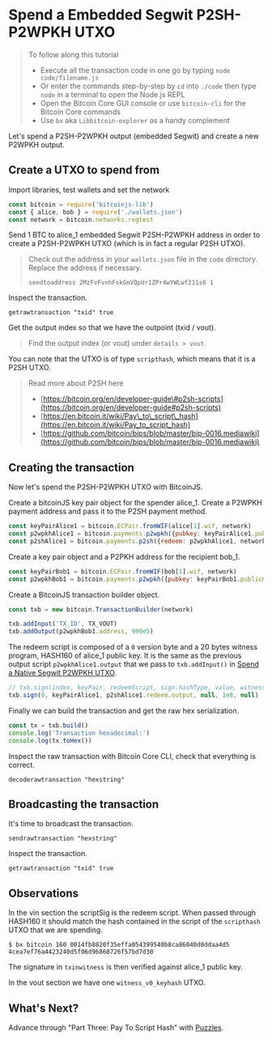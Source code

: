 # Spend a Embedded Segwit P2SH-P2WPKH UTXO

> To follow along this tutorial
>
> * Execute all the transaction code in one go by typing `node code/filename.js`   
> * Or enter the commands step-by-step by `cd` into `./code` then type `node` in a terminal to open the Node.js REPL   
> * Open the Bitcoin Core GUI console or use `bitcoin-cli` for the Bitcoin Core commands
> * Use `bx` aka `Libbitcoin-explorer` as a handy complement

Let's spend a P2SH-P2WPKH output \(embedded Segwit\) and create a new P2WPKH output.

## Create a UTXO to spend from

Import libraries, test wallets and set the network

```javascript
const bitcoin = require('bitcoinjs-lib')
const { alice, bob } = require('./wallets.json')
const network = bitcoin.networks.regtest
```

Send 1 BTC to alice\_1 embedded Segwit P2SH-P2WPKH address in order to create a P2SH-P2WPKH UTXO \(which is in fact a regular P2SH UTXO\).

> Check out the address in your `wallets.json` file in the `code` directory. Replace the address if necessary.
>
> ```shell
> sendtoaddress 2MzFvFvnhFskGnVQpUr1ZPr4wYWLwf211s6 1
> ```

Inspect the transaction.

```shell
getrawtransaction "txid" true
```

Get the output index so that we have the outpoint \(txid / vout\).

> Find the output index \(or vout\) under `details > vout`.

You can note that the UTXO is of type `scripthash`, which means that it is a P2SH UTXO.

> Read more about P2SH here
>
> * [https://bitcoin.org/en/developer-guide\#p2sh-scripts](https://bitcoin.org/en/developer-guide#p2sh-scripts)
> * [https://en.bitcoin.it/wiki/Pay\_to\_script\_hash](https://en.bitcoin.it/wiki/Pay_to_script_hash)
> * [https://github.com/bitcoin/bips/blob/master/bip-0016.mediawiki](https://github.com/bitcoin/bips/blob/master/bip-0016.mediawiki)

## Creating the transaction

Now let's spend the P2SH-P2WPKH UTXO with BitcoinJS.

Create a bitcoinJS key pair object for the spender alice\_1. Create a P2WPKH payment address and pass it to the P2SH payment method.

```javascript
const keyPairAlice1 = bitcoin.ECPair.fromWIF(alice[1].wif, network)
const p2wpkhAlice1 = bitcoin.payments.p2wpkh({pubkey: keyPairAlice1.publicKey, network})
const p2shAlice1 = bitcoin.payments.p2sh({redeem: p2wpkhAlice1, network})
```

Create a key pair object and a P2PKH address for the recipient bob\_1.

```javascript
const keyPairBob1 = bitcoin.ECPair.fromWIF(bob[1].wif, network)
const p2wpkhBob1 = bitcoin.payments.p2wpkh({pubkey: keyPairBob1.publicKey, network})
```

Create a BitcoinJS transaction builder object.

```javascript
const txb = new bitcoin.TransactionBuilder(network)
```

```javascript
txb.addInput('TX_ID', TX_VOUT)
txb.addOutput(p2wpkhBob1.address, 999e5)
```

The redeem script is composed of a `0` version byte and a 20 bytes witness program, HASH160 of alice\_1 public key. It is the same as the previous output script `p2wpkhAlice1.output` that we pass to `txb.addInput()` in [Spend a Native Segwit P2WPKH UTXO](p2wpkh/04_1_p2wpkh_spend_1_1.md).

```javascript
// txb.sign(index, keyPair, redeemScript, sign.hashType, value, witnessScript)
txb.sign(0, keyPairAlice1, p2shAlice1.redeem.output, null, 1e8, null)
```

Finally we can build the transaction and get the raw hex serialization.

```javascript
const tx = txb.build()
console.log('Transaction hexadecimal:')
console.log(tx.toHex())
```

Inspect the raw transaction with Bitcoin Core CLI, check that everything is correct.

```shell
decoderawtransaction "hexstring"
```

## Broadcasting the transaction

It's time to broadcast the transaction.

```shell
sendrawtransaction "hexstring"
```

Inspect the transaction.

```shell
getrawtransaction "txid" true
```

## Observations

In the vin section the scriptSig is the redeem script. When passed through HASH160 it should match the hash contained in the script of the `scripthash` UTXO that we are spending.

```shell
$ bx bitcoin 160 0014fb8820f35effa054399540b8ca86040d8ddaa4d5
4cea7ef76a4423240d5f06d96868726f57bd7d30
```

The signature in `txinwitness` is then verified against alice\_1 public key.

In the vout section we have one `witness_v0_keyhash` UTXO.

## What's Next?

Advance through "Part Three: Pay To Script Hash" with [Puzzles](../part-three-pay-to-script-hash/bitcoin_script_puzzles/).

